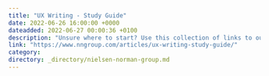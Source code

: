 ```yaml
---
title: "UX Writing - Study Guide"
date: 2022-06-26 16:00:00 +0000
dateadded: 2022-06-27 00:00:36 +0100
description: "Unsure where to start? Use this collection of links to our articles and videos to learn how to write and present information that aligns with users’ needs and online reading behaviors."
link: "https://www.nngroup.com/articles/ux-writing-study-guide/"
category:
directory: _directory/nielsen-norman-group.md
---
```

